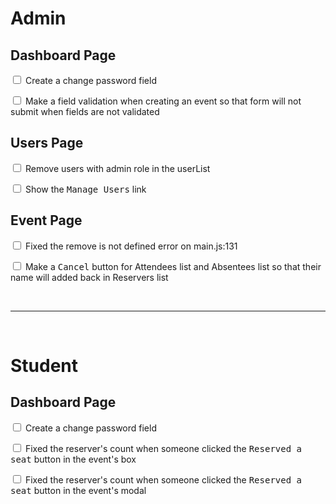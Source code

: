 # Admin

## Dashboard Page

<input type="checkbox" /> Create a change password field

<input type="checkbox" /> Make a field validation when creating an event so that form will not submit when fields are not validated

## Users Page

<input type="checkbox" /> Remove users with admin role in the userList

<input type="checkbox" /> Show the <kbd>Manage Users</kbd> link

## Event Page

<input type="checkbox" /> Fixed the remove is not defined error on main.js:131

<input type="checkbox" /> Make a <kbd>Cancel</kbd> button for Attendees list and Absentees list so that their name will added back in Reservers list

<br>

---

<br>

# Student

## Dashboard Page

<input type="checkbox" /> Create a change password field

<input type="checkbox" /> Fixed the reserver's count when   someone clicked the <kbd>Reserved a seat</kbd> button in the event's box

<input type="checkbox" /> Fixed the reserver's count when someone clicked the <kbd>Reserved a seat</kbd> button in the event's modal